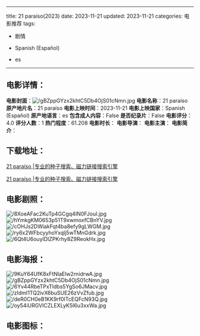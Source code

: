 
---
title: 21 paraíso(2023)
date: 2023-11-21
updated: 2023-11-21
categories: 电影推荐
tags:
- 剧情

- Spanish (Español)
- es
---


> 

## **电影详情**：

**电影封面**：<img src="https://image.tmdb.org/t/p/w200/gBZppGYzx2khtC5Db4OjS01cNmn.jpg" alt="/gBZppGYzx2khtC5Db4OjS01cNmn.jpg" title="/gBZppGYzx2khtC5Db4OjS01cNmn.jpg">
**电影名称**：21 paraíso
**原产地片名**：21 paraíso
**电影上映时间**：2023-11-21
**电影上映国家**：Spanish (Español)
**原产地语言**：es
**包含成人内容**：False
**是否纪录片**：False
**电影评分**：4.0
**评分人数**：1
**热门程度**：61.208
**电影时长**：
**电影导演**：
**电影主演**：
**电影简介**：

## **下载地址**：
[21 paraíso |专业的种子搜索、磁力链接搜索引擎](https://movie.amd794.com:2083/?search=21%20para%C3%ADso&ordering=&mode=match_phrase&page_size=10&page=1)

[21 paraíso |专业的种子搜索、磁力链接搜索引擎](https://movie.amd794.com:2083/?search=21%20para%C3%ADso&ordering=&mode=match_phrase&page_size=10&page=1)
 

## **电影剧照**：
<img src="https://image.tmdb.org/t/p/original/8XoeAFac2KuTp4GCgq4IN0FJouI.jpg" alt="/8XoeAFac2KuTp4GCgq4IN0FJouI.jpg" title="/8XoeAFac2KuTp4GCgq4IN0FJouI.jpg"><img src="https://image.tmdb.org/t/p/original/hYmkgKM0653p51T9xwmoxfCBnYV.jpg" alt="/hYmkgKM0653p51T9xwmoxfCBnYV.jpg" title="/hYmkgKM0653p51T9xwmoxfCBnYV.jpg"><img src="https://image.tmdb.org/t/p/original/cOHJs2DWiakFqt4ba8efy9gLWGM.jpg" alt="/cOHJs2DWiakFqt4ba8efy9gLWGM.jpg" title="/cOHJs2DWiakFqt4ba8efy9gLWGM.jpg"><img src="https://image.tmdb.org/t/p/original/ry6x2WFbcyyhoYxqlj5wTMnGdrk.jpg" alt="/ry6x2WFbcyyhoYxqlj5wTMnGdrk.jpg" title="/ry6x2WFbcyyhoYxqlj5wTMnGdrk.jpg"><img src="https://image.tmdb.org/t/p/original/6Qt4U6ouylDIZPKrhy8Z9ReokHx.jpg" alt="/6Qt4U6ouylDIZPKrhy8Z9ReokHx.jpg" title="/6Qt4U6ouylDIZPKrhy8Z9ReokHx.jpg">

## **电影海报**：
<img src="https://image.tmdb.org/t/p/original/9KuY64UfK8xFtNlaElw2rnidrwA.jpg" alt="/9KuY64UfK8xFtNlaElw2rnidrwA.jpg" title="/9KuY64UfK8xFtNlaElw2rnidrwA.jpg"><img src="https://image.tmdb.org/t/p/original/gBZppGYzx2khtC5Db4OjS01cNmn.jpg" alt="/gBZppGYzx2khtC5Db4OjS01cNmn.jpg" title="/gBZppGYzx2khtC5Db4OjS01cNmn.jpg"><img src="https://image.tmdb.org/t/p/original/6Yv44RbeTPxTldbs5YgSo6JMacv.jpg" alt="/6Yv44RbeTPxTldbs5YgSo6JMacv.jpg" title="/6Yv44RbeTPxTldbs5YgSo6JMacv.jpg"><img src="https://image.tmdb.org/t/p/original/zIdmI1TQ2ivX6buSUE26zVvZfub.jpg" alt="/zIdmI1TQ2ivX6buSUE26zVvZfub.jpg" title="/zIdmI1TQ2ivX6buSUE26zVvZfub.jpg"><img src="https://image.tmdb.org/t/p/original/deR0CH0eB1KK9rf0ITcEQFcN93Q.jpg" alt="/deR0CH0eB1KK9rf0ITcEQFcN93Q.jpg" title="/deR0CH0eB1KK9rf0ITcEQFcN93Q.jpg"><img src="https://image.tmdb.org/t/p/original/oy54iURGVICZLEXLyK5I6u3xxWa.jpg" alt="/oy54iURGVICZLEXLyK5I6u3xxWa.jpg" title="/oy54iURGVICZLEXLyK5I6u3xxWa.jpg">

## **电影图标**：

